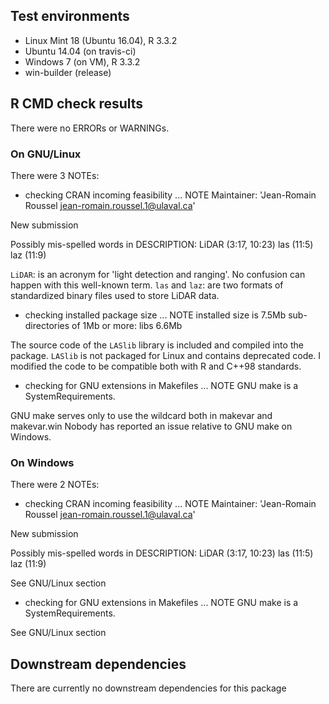 ## Test environments
* Linux Mint 18 (Ubuntu 16.04), R 3.3.2
* Ubuntu 14.04 (on travis-ci)
* Windows 7 (on VM), R 3.3.2
* win-builder (release)

## R CMD check results
There were no ERRORs or WARNINGs.

### On GNU/Linux
There were 3 NOTEs:

* checking CRAN incoming feasibility ... NOTE
Maintainer: 'Jean-Romain Roussel <jean-romain.roussel.1@ulaval.ca>'

New submission

Possibly mis-spelled words in DESCRIPTION:
  LiDAR (3:17, 10:23)
  las (11:5)
  laz (11:9)

`LiDAR`: is an acronym for 'light detection and ranging'. No confusion can happen with this well-known term.
`las` and `laz`: are two formats of standardized binary files used to store LiDAR data.

* checking installed package size ... NOTE
  installed size is  7.5Mb
  sub-directories of 1Mb or more:
    libs   6.6Mb

The source code of the `LASlib` library is included and compiled into the package.
`LASlib` is not packaged for Linux and contains deprecated code.
I modified the code to be compatible both with R and C++98 standards.

* checking for GNU extensions in Makefiles ... NOTE
GNU make is a SystemRequirements.

GNU make serves only to use the wildcard both in makevar and makevar.win
Nobody has reported an issue relative to GNU make on Windows.

### On Windows
There were 2 NOTEs:

* checking CRAN incoming feasibility ... NOTE
Maintainer: 'Jean-Romain Roussel <jean-romain.roussel.1@ulaval.ca>'

New submission

Possibly mis-spelled words in DESCRIPTION:
  LiDAR (3:17, 10:23)
  las (11:5)
  laz (11:9)

See GNU/Linux section

* checking for GNU extensions in Makefiles ... NOTE
GNU make is a SystemRequirements.

See GNU/Linux section

## Downstream dependencies
There are currently no downstream dependencies for this package
